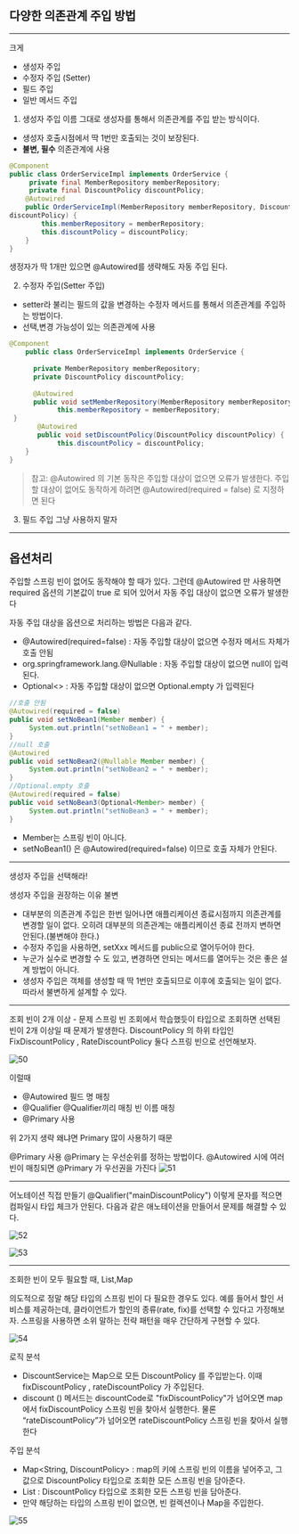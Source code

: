 ## 다양한 의존관계 주입 방법
___

크게 
- 생성자 주입
- 수정자 주입 (Setter)
- 필드 주입
- 일반 메서드 주입

1. 생성자 주입
이름 그대로 생성자를 통해서 의존관계를 주입 받는 방식이다.
- 생성자 호출시점에서 딱 1번만 호출되는 것이 보장된다.
- **불변, 필수** 의존관계에 사용

```java
@Component
public class OrderServiceImpl implements OrderService {
     private final MemberRepository memberRepository;
     private final DiscountPolicy discountPolicy;
    @Autowired
    public OrderServiceImpl(MemberRepository memberRepository, DiscountPolicy 
discountPolicy) {
        this.memberRepository = memberRepository;
        this.discountPolicy = discountPolicy;
    }
}
```

생정자가 딱 1개만 있으면 @Autowired를 생략해도 자동 주입 된다.

2. 수정자 주입(Setter 주입)
- setter라 불리는 필드의 값을 변경하는 수정자 메서드를 통해서 의존관계를 주입하는 방법이다.
- 선택,변경 가능성이 있는 의존관계에 사용

```java
@Component
    public class OrderServiceImpl implements OrderService {
    
      private MemberRepository memberRepository;
      private DiscountPolicy discountPolicy;
      
      @Autowired
      public void setMemberRepository(MemberRepository memberRepository) {
            this.memberRepository = memberRepository;
 }
       @Autowired
       public void setDiscountPolicy(DiscountPolicy discountPolicy) {
            this.discountPolicy = discountPolicy;
    }
}
```

> 참고: @Autowired 의 기본 동작은 주입할 대상이 없으면 오류가 발생한다. 주입할 대상이 없어도 동작하게
하려면 @Autowired(required = false) 로 지정하면 된다

3. 필드 주입
그냥 사용하지 말자

___

## 옵션처리

주입할 스프링 빈이 없어도 동작해야 할 때가 있다.
그런데 @Autowired 만 사용하면 required 옵션의 기본값이 true 로 되어 있어서 자동 주입 대상이
없으면 오류가 발생한다

자동 주입 대상을 옵션으로 처리하는 방법은 다음과 같다.
- @Autowired(required=false) : 자동 주입할 대상이 없으면 수정자 메서드 자체가 호출 안됨
- org.springframework.lang.@Nullable : 자동 주입할 대상이 없으면 null이 입력된다.
- Optional<> : 자동 주입할 대상이 없으면 Optional.empty 가 입력된다

```java
//호출 안됨
@Autowired(required = false)
public void setNoBean1(Member member) {
     System.out.println("setNoBean1 = " + member);
}
//null 호출
@Autowired
public void setNoBean2(@Nullable Member member) {
     System.out.println("setNoBean2 = " + member);
}
//Optional.empty 호출
@Autowired(required = false)
public void setNoBean3(Optional<Member> member) {
     System.out.println("setNoBean3 = " + member);
}
```
- Member는 스프링 빈이 아니다.
- setNoBean1() 은 @Autowired(required=false) 이므로 호출 자체가 안된다.

___

생성자 주입을 선택해라!

생성자 주입을 권장하는 이유
불변
- 대부분의 의존관계 주입은 한번 일어나면 애플리케이션 종료시점까지 의존관계를 변경할 일이 없다. 오히려
대부분의 의존관계는 애플리케이션 종료 전까지 변하면 안된다.(불변해야 한다.)
- 수정자 주입을 사용하면, setXxx 메서드를 public으로 열어두어야 한다.
- 누군가 실수로 변경할 수 도 있고, 변경하면 안되는 메서드를 열어두는 것은 좋은 설계 방법이 아니다.
- 생성자 주입은 객체를 생성할 때 딱 1번만 호출되므로 이후에 호출되는 일이 없다. 따라서 불변하게 설계할
수 있다.

___
조회 빈이 2개 이상 - 문제
스프링 빈 조회에서 학습했듯이 타입으로 조회하면 선택된 빈이 2개 이상일 때 문제가 발생한다.
DiscountPolicy 의 하위 타입인 FixDiscountPolicy , RateDiscountPolicy 둘다 스프링 빈으로
선언해보자.

![50](https://user-images.githubusercontent.com/113106136/218036523-e4193642-0178-4d3d-b371-c8af51d06951.png)

이럴때 
- @Autowired 필드 명 매칭
- @Qualifier @Qualifier끼리 매칭 빈 이름 매칭
- @Primary 사용

위 2가지 생략 왜냐면 Primary 많이 사용하기 때문

@Primary 사용
@Primary 는 우선순위를 정하는 방법이다. @Autowired 시에 여러 빈이 매칭되면 @Primary 가 우선권을
가진다
![51](https://user-images.githubusercontent.com/113106136/218036993-57eb4bd1-6297-4acf-84c4-03d2a963d09c.png)

___
어노테이션 직접 만들기
@Qualifier("mainDiscountPolicy") 이렇게 문자를 적으면 컴파일시 타입 체크가 안된다. 다음과 같은
애노테이션을 만들어서 문제를 해결할 수 있다.

![52](https://user-images.githubusercontent.com/113106136/218037358-d075e650-1044-4241-8148-a9e414e6367e.png)

![53](https://user-images.githubusercontent.com/113106136/218037471-b147d82f-9ef5-4b9d-a074-059d8875b74e.png)

___

조회한 빈이 모두 필요할 때, List,Map

의도적으로 정말 해당 타입의 스프링 빈이 다 필요한 경우도 있다.
예를 들어서 할인 서비스를 제공하는데, 클라이언트가 할인의 종류(rate, fix)를 선택할 수 있다고
가정해보자. 스프링을 사용하면 소위 말하는 전략 패턴을 매우 간단하게 구현할 수 있다.

![54](https://user-images.githubusercontent.com/113106136/218038378-f3eaf192-90f7-4d55-bc28-79da22bf0502.png)

로직 분석
- DiscountService는 Map으로 모든 DiscountPolicy 를 주입받는다. 이때 fixDiscountPolicy ,
rateDiscountPolicy 가 주입된다.
- discount () 메서드는 discountCode로 "fixDiscountPolicy"가 넘어오면 map에서
fixDiscountPolicy 스프링 빈을 찾아서 실행한다. 물론 “rateDiscountPolicy”가 넘어오면
rateDiscountPolicy 스프링 빈을 찾아서 실행한다

주입 분석
- Map<String, DiscountPolicy> : map의 키에 스프링 빈의 이름을 넣어주고, 그 값으로
DiscountPolicy 타입으로 조회한 모든 스프링 빈을 담아준다.
- List<DiscountPolicy> : DiscountPolicy 타입으로 조회한 모든 스프링 빈을 담아준다.
- 만약 해당하는 타입의 스프링 빈이 없으면, 빈 컬렉션이나 Map을 주입한다.
  
![55](https://user-images.githubusercontent.com/113106136/218040415-b4c10c49-da08-40b3-9591-07f07e842c3c.png)
